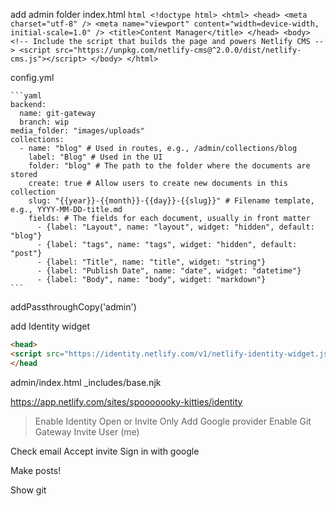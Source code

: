 add admin folder
  index.html
    ```html
    <!doctype html>
    <html>
    <head>
      <meta charset="utf-8" />
      <meta name="viewport" content="width=device-width, initial-scale=1.0" />
      <title>Content Manager</title>
    </head>
    <body>
      <!-- Include the script that builds the page and powers Netlify CMS -->
      <script src="https://unpkg.com/netlify-cms@^2.0.0/dist/netlify-cms.js"></script>
    </body>
    </html>
    ```

  config.yml
    
    ```yaml
    backend:
      name: git-gateway
      branch: wip
    media_folder: "images/uploads"
    collections:
      - name: "blog" # Used in routes, e.g., /admin/collections/blog
        label: "Blog" # Used in the UI
        folder: "blog" # The path to the folder where the documents are stored
        create: true # Allow users to create new documents in this collection
        slug: "{{year}}-{{month}}-{{day}}-{{slug}}" # Filename template, e.g., YYYY-MM-DD-title.md
        fields: # The fields for each document, usually in front matter
          - {label: "Layout", name: "layout", widget: "hidden", default: "blog"}
          - {label: "tags", name: "tags", widget: "hidden", default: "post"}
          - {label: "Title", name: "title", widget: "string"}
          - {label: "Publish Date", name: "date", widget: "datetime"}
          - {label: "Body", name: "body", widget: "markdown"}
    ```

addPassthroughCopy('admin')

add Identity widget
  ```html
  <head>
  <script src="https://identity.netlify.com/v1/netlify-identity-widget.js"></script>
  </head
  ```

  admin/index.html
  _includes/base.njk

https://app.netlify.com/sites/spooooooky-kitties/identity
  > Enable Identity
  > Open or Invite Only
  > Add Google provider
  > Enable Git Gateway
  > Invite User (me)


Check email
  Accept invite
  Sign in with google

Make posts!

Show git



